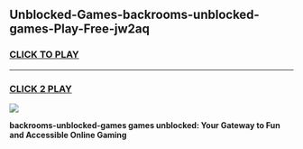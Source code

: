 
## Unblocked-Games-backrooms-unblocked-games-Play-Free-jw2aq
<h3>
<a href="https://premium76.site?title=backrooms-unblocked-games&ref=23A">CLICK TO PLAY</a></h3>
<hr>

<h3>
<a href="https://premium76.site?title=backrooms-unblocked-games&ref=23A">CLICK 2 PLAY</a>
  
</h3>

<a href="https://premium76.site?title=backrooms-unblocked-games&ref=23A"><img src="https://clearcache.store/games.png"></a>


**backrooms-unblocked-games games unblocked: Your Gateway to Fun and Accessible Online Gaming**

